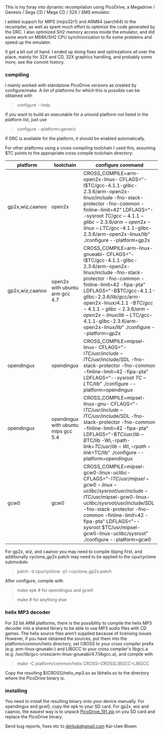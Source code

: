 This is my foray into dynamic recompilation using PicoDrive, a
Megadrive / Genesis / Sega CD / Mega CD / 32X / SMS emulator.

I added support for MIPS (mips32r1) and ARM64 (aarch64) to the recompiler, as
well as spent much effort to optimize the code generated by the DRC.
I also optimized SH2 memory access inside the emulator, and did some work on
M68K/SH2 CPU synchronization to fix some problems and speed up the emulator.

It got a bit out of hand. I ended up doing fixes and optimzations all over the
place, mainly for 32X and CD, 32X graphics handling, and probably some more,
see the commit history.

### compiling

I mainly worked with standalone PicoDrive versions as created by configure/make.
A list of platforms for which this is possible can be obtained with

> configure --help

If you want to build an executable for a unixoid platform not listed in the
platform list, just use

> configure --platform=generic

If DRC is available for the platform, it should be enabled automatically.

For other platforms using a cross-compiling toolchain I used this,
assuming $TC points to the appropriate cross compile toolchain directory:

platform|toolchain|configure command
--------|---------|-----------------
gp2x,wiz,caanoo|open2x|CROSS_COMPILE=arm-open2x-linux- CFLAGS="-I$TC/gcc-4.1.1-glibc-2.3.6/arm-open2x-linux/include -fno-stack-protector -fno-common -finline-limit=42" LDFLAGS="--sysroot $TC/gcc-4.1.1-glibc-2.3.6/arm-open2x-linux -L$TC/gcc-4.1.1-glibc-2.3.6/arm-open2x-linux/lib" ./configure --platform=gp2x
gp2x,wiz,caanoo|open2x with ubuntu arm gcc 4.7|CROSS_COMPILE=arm-linux-gnueabi- CFLAGS="-I$TC/gcc-4.1.1-glibc-2.3.6/arm-open2x-linux/include -fno-stack-protector -fno-common -finline-limit=42 -fipa-pta" LDFLAGS="-B$TC/gcc-4.1.1-glibc-2.3.6/lib/gcc/arm-open2x-linux/4.1.1 -B$TC/gcc-4.1.1-glibc-2.3.6/arm-open2x-linux/lib -L$TC/gcc-4.1.1-glibc-2.3.6/arm-open2x-linux/lib" ./configure --platform=gp2x
opendingux|opendingux|CROSS_COMPILE=mipsel-linux- CFLAGS="-I$TC/usr/include -I$TC/usr/include/SDL -fno-stack-protector -fno-common -finline-limit=42 -fipa-pta" LDFLAGS="--sysroot $TC -L$TC/lib" ./configure --platform=opendingux
opendingux|opendingux with ubuntu mips gcc 5.4|CROSS_COMPILE=mipsel-linux-gnu- CFLAGS="-I$TC/usr/include -I$TC/usr/include/SDL -fno-stack-protector -fno-common -finline-limit=42 -fipa-pta" LDFLAGS="-B$TC/usr/lib -B$TC/lib -Wl,-rpath-link=$TC/usr/lib -Wl,-rpath-link=$TC/lib" ./configure --platform=opendingux
gcw0|gcw0|CROSS_COMPILE=mipsel-gcw0-linux-uclibc- CFLAGS="-I$TC/usr/mipsel-gcw0-linux-uclibc/sysroot/usr/include -I$TC/usr/mipsel-gcw0-linux-uclibc/sysroot/usr/include/SDL -fno-stack-protector -fno-common -finline-limit=42 -fipa-pta" LDFLAGS="--sysroot $TC/usr/mipsel-gcw0-linux-uclibc/sysroot" ./configure --platform=gcw0

For gp2x, wiz, and caanoo you may need to compile libpng first, and additionally
cyclone_gp2x.patch may need to be applied to the cpu/cyclone submodule:

> patch -d cpu/cyclone -p1 <cyclone_gp2x.patch

After configure, compile with

> make opk # for opendingux and gcw0
>
> make # for anything else

### helix MP3 decoder

For 32 bit ARM platforms, there is the possibility to compile the helix MP3
decoder into a shared library to be able to use MP3 audio files with CD games.
The helix source files aren't supplied because of licensing issues. However, if
you have obtained the sources, put them into the platform/common/helix
directory, set CROSS to your cross compiler prefix (e.g. arm-linux-gnueabi-)
and LIBGCC to your cross compiler's libgcc.a
(e.g. /usr/lib/gcc-cross/arm-linux-gnueabi/4.7/libgcc.a), and compile with

> make -C platform/common/helix CROSS=$CROSS LIBGCC=$LIBGCC

Copy the resulting ${CROSS}helix_mp3.so as libhelix.so to the directory where
the PicoDrive binary is.

### installing

You need to install the resulting binary onto your device manually.
For opendingux and gcw0, copy the opk to your SD card.
For gp2x, wiz and caanoo, the easiest way is to unpack
[PicoDrive_191.zip](http://notaz.gp2x.de/releases/PicoDrive/PicoDrive_191.zip)
on you SD card and replace the PicoDrive binary.

Send bug reports, fixes etc to <derkub@gmail.com>
Kai-Uwe Bloem
